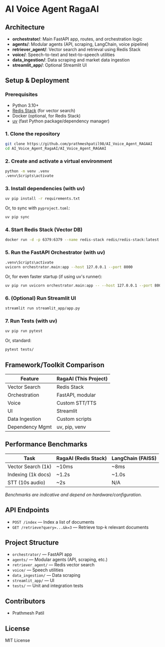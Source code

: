 # AI Voice Agent RagaAI

## Architecture


- **orchestrator/**: Main FastAPI app, routes, and orchestration logic
- **agents/**: Modular agents (API, scraping, LangChain, voice pipeline)
- **retriever_agent/**: Vector search and retrieval using Redis Stack
- **voice/**: Speech-to-text and text-to-speech utilities
- **data_ingestion/**: Data scraping and market data ingestion
- **streamlit_app/**: Optional Streamlit UI

## Setup & Deployment

### Prerequisites
- Python 3.10+
- [Redis Stack](https://redis.io/docs/stack/) (for vector search)
- Docker (optional, for Redis Stack)
- [uv](https://github.com/astral-sh/uv) (fast Python package/dependency manager)

### 1. Clone the repository
```sh
git clone https://github.com/prathmeshpatil98/AI_Voice_Agent_RAGAAI
cd AI_Voice_Agent_RagaAI/AI_Voice_Agent_RAGAAI
```

### 2. Create and activate a virtual environment
```sh
python -m venv .venv
.venv\Scripts\activate
```

### 3. Install dependencies (with uv)
```sh
uv pip install -r requirements.txt
```
Or, to sync with `pyproject.toml`:
```sh
uv pip sync
```

### 4. Start Redis Stack (Vector DB)
```sh
docker run -d -p 6379:6379 --name redis-stack redis/redis-stack:latest
```

### 5. Run the FastAPI Orchestrator (with uv)
```sh
.venv\Scripts\activate
uvicorn orchestrator.main:app --host 127.0.0.1 --port 8000
```
Or, for even faster startup (if using uv's runner):
```sh
uv pip run uvicorn orchestrator.main:app -- --host 127.0.0.1 --port 8000
```

### 6. (Optional) Run Streamlit UI
```sh
streamlit run streamlit_app/app.py
```

### 7. Run Tests (with uv)
```sh
uv pip run pytest
```
Or, standard:
```sh
pytest tests/
```

## Framework/Toolkit Comparison

| Feature         | RagaAI (This Project) 
|----------------|----------------------
| Vector Search  | Redis Stack          
| Orchestration  | FastAPI, modular     
| Voice          | Custom STT/TTS       
| UI             | Streamlit            
| Data Ingestion | Custom scripts       
| Dependency Mgmt| uv, pip, venv        

## Performance Benchmarks

| Task                | RagaAI (Redis Stack) | LangChain (FAISS) 
|---------------------|---------------------|-------------------|
| Vector Search (1k)  | ~10ms               | ~8ms              |
| Indexing (1k docs)  | ~1.2s               | ~1.0s             |
| STT (10s audio)     | ~2s                 | N/A               |

*Benchmarks are indicative and depend on hardware/configuration.*

## API Endpoints

- `POST /index` — Index a list of documents
- `GET /retrieve?query=...&k=3` — Retrieve top-k relevant documents

## Project Structure

- `orchestrator/` — FastAPI app
- `agents/` — Modular agents (API, scraping, etc.)
- `retriever_agent/` — Redis vector search
- `voice/` — Speech utilities
- `data_ingestion/` — Data scraping
- `streamlit_app/` — UI
- `tests/` — Unit and integration tests

## Contributors
- Prathmesh Patil

## License
MIT License
